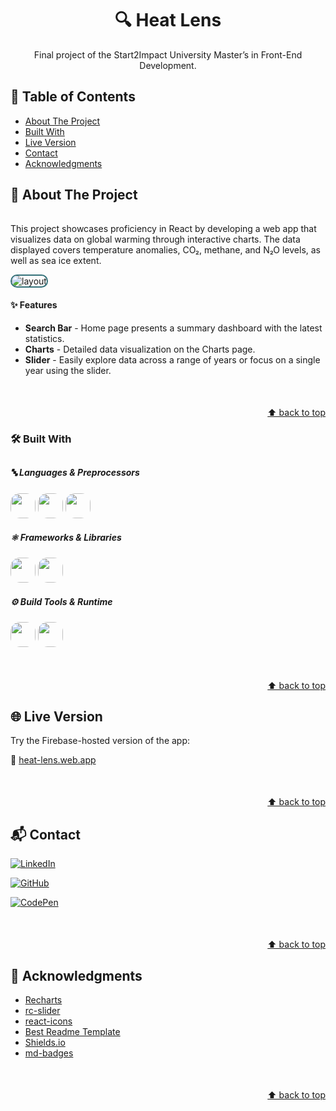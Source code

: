 <a id="readme-top"></a>
<!-- PROJECT INTRO -->

<h1 align="center">🔍 Heat Lens</h1>

<p align="center">
Final project of the Start2Impact University Master’s in Front-End Development.
</p>


<!-- TABLE OF CONTENTS -->
## 📑 Table of Contents

- [About The Project](#about-the-project)
- [Built With](#built-with)
- [Live Version](#live-version)
- [Contact](#contact)
- [Acknowledgments](#acknowledgments)


<!-- ABOUT THE PROJECT -->
<a id="about-the-project"></a>
## 📌 About The Project

######
This project showcases proficiency in React by developing a web app that visualizes data on global warming through interactive charts.
The data displayed covers temperature anomalies, CO₂, methane, and N₂O levels, as well as sea ice extent.


<img src="/src/assets/Gif.gif" alt="layout" style="border-radius: 15px; border: 2px solid #337179">

#### ✨ Features  
- **Search Bar** - Home page presents a summary dashboard with the latest statistics.
- **Charts** - Detailed data visualization on the Charts page.
- **Slider** - Easily explore data across a range of years or focus on a single year using the slider.


<p align="right" style="margin-top:50px"><a href="#readme-top">⬆️ back to top</a></p>


<a id="built-with"></a>
### 🛠️ Built With
##

##### 🔤 Languages & Preprocessors  
<p style="margin-bottom: 10px">
  <img src="https://img.shields.io/badge/HTML-%23E34F26.svg?style=for-the-badge&logo=html5&logoColor=white" style="height:40px; border-radius: 15px"/> 
  <img src="https://img.shields.io/badge/Javascript-F7DF1E?style=for-the-badge&logo=javascript&logoColor=black"
  style="height:40px; border-radius: 15px"/> 
  <img src="https://img.shields.io/badge/Sass-C69?style=for-the-badge&logo=sass&logoColor=fff"
  style="height:40px; border-radius: 15px"/>
</p>

##### ⚛️ Frameworks & Libraries  
<p style="margin-bottom: 10px;">
  <img src="https://img.shields.io/badge/React-F7DF1E?style=for-the-badge&logo=react&logoColor=000"
  style="height:40px; border-radius: 15px"/> 
  <img src="https://img.shields.io/badge/styled--components-BF4F74?style=for-the-badge&logo=styled-components&logoColor=white"
  style="height:40px; border-radius: 15px"/>
</p>

##### ⚙️ Build Tools & Runtime  
<p style="margin-bottom: 10px;">
  <img src="https://img.shields.io/badge/Vite-646CFF?style=for-the-badge&logo=Vite&logoColor=white"
  style="height:40px; border-radius: 15px"/> 
  <img src="https://img.shields.io/badge/Node.js-6DA55F?style=for-the-badge&logo=node.js&logoColor=white"
  style="height:40px; border-radius: 15px"/>
</p>


<p align="right" style="margin-top:50px"><a href="#readme-top">⬆️ back to top</a></p>


<!-- Try it --->
<a id="live-version"></a>
## 🌐 Live Version

Try the Firebase-hosted version of the app:

🔗 [heat-lens.web.app](https://heat-lens.web.app/)


<p align="right" style="margin-top:50px"><a href="#readme-top">⬆️ back to top</a></p>



<!-- CONTACT -->
<a id="contact"></a>
## 📬 Contact


[![LinkedIn](https://custom-icon-badges.demolab.com/badge/LinkedIn-0A66C2?style=for-the-badge&logo=linkedin-white&logoColor=fff)](https://www.linkedin.com/in/giovanni-ruocco/)

[![GitHub](https://img.shields.io/badge/GitHub-%23121011.svg?style=for-the-badge&logo=github&logoColor=white)](https://github.com/J0oR)

[![CodePen](https://img.shields.io/badge/CodePen-lightgray?style=for-the-badge&logo=codepen&logoColor=black)](https://codepen.io/jrvn/)

<p align="right" style="margin-top:50px"><a href="#readme-top">⬆️ back to top</a></p>

<!-- ACKNOWLEDGMENTS -->
<a id="acknowledgments"></a>
## 🙏 Acknowledgments

* [Recharts](https://recharts.org/en-US)
* [rc-slider](https://www.npmjs.com/package/rc-slider)
* [react-icons](https://react-icons.github.io/react-icons/)
* [Best Readme Template](https://github.com/othneildrew/Best-README-Template/blob/main/README.md)
* [Shields.io](https://shields.io/badges)
* [md-badges](https://github.com/inttter/md-badges)

<p align="right" style="margin-top:50px"><a href="#readme-top">⬆️ back to top</a></p>
